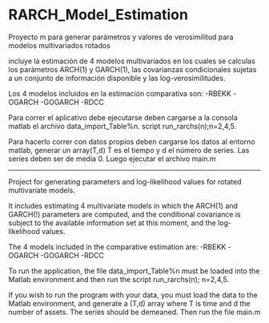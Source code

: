 # RARCH_Model_Estimation
Proyecto m para generar parámetros y valores de verosimilitud para modelos multivariados rotados

incluye la estimación de 4 modelos multivariados en los cuales se calculas los parámetros ARCH(1) y GARCH(1),
las covarianzas condicionales sujetas a un conjunto de información disponible y las log-verosimilitudes.

Los 4 modelos incluidos en la estimación comparativa son:
-RBEKK
-OGARCH
-GOGARCH
-RDCC

Para correr el aplicativo debe ejecutarse deben cargarse a la consola matlab el archivo data_import_Table%n. script run_rarchs(n);n=2,4,5.

Para hacerlo correr con datos propios deben cargarse los datos al entorno matlab, generar un array(T,d) T es el tiempo y d el número de series. 
Las series deben ser de media 0. Luego ejecutar el archivo main.m

*************************************************************************************************************************************************

Project for generating parameters and log-likelihood values for rotated multivariate models.

It includes estimating 4 multivariate models in which the ARCH(1) and GARCH(!) parameters are computed, and the conditional covariance is subject 
to the available information set at this moment, and the log-likelihood values.

The 4 models included in the comparative estimation are:
-RBEKK
-OGARCH
-GOGARCH
-RDCC

To run the application, the file data_import_Table%n  must be loaded into the Matlab environment and then run the script run_rarchs(n); n=2,4,5.

If you wish to run the program with your data, you must load the data to the Matlab environment, and generate a (T,d) array where T is time and d 
the number of assets. The series should be demeaned. Then run the file main.m
